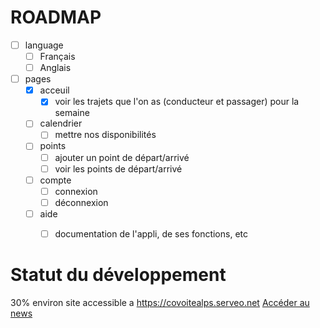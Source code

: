 # ROADMAP
- [ ] language
  - [ ] Français
  - [ ] Anglais
- [ ] pages
  - [x] acceuil
    - [x] voir les trajets que l'on as (conducteur et passager) pour la semaine
  - [ ] calendrier
    - [ ] mettre nos disponibilités
  - [ ] points
    - [ ] ajouter un point de départ/arrivé 
    - [ ] voir les points de départ/arrivé
  - [ ] compte
    - [ ] connexion
    - [ ] déconnexion
  - [ ] aide
    - [ ] documentation de l'appli, de ses fonctions, etc


# Statut du développement 
30% environ 
site accessible a https://covoitealps.serveo.net
[Accéder au news](https://rocknite-studio.github.io/covoitealps/news)
